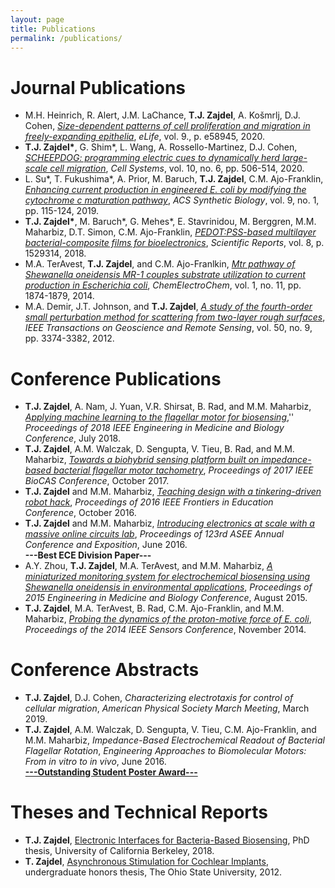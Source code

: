 ```yaml
---
layout: page
title: Publications
permalink: /publications/
---
```


# Journal Publications
- M.H. Heinrich, R. Alert, J.M. LaChance, **T.J. Zajdel**, A. Košmrlj, D.J. Cohen, [_Size-dependent patterns of cell proliferation and migration in freely-expanding epithelia_](https://doi.org/10.7554/eLife.58945), *eLife*, vol. 9., p. e58945, 2020.
- **T.J. Zajdel\***, G. Shim\*, L. Wang, A. Rossello-Martinez, D.J. Cohen, [_SCHEEPDOG: programming electric cues to dynamically herd large-scale cell migration_](https://www.cell.com/cell-systems/fulltext/S2405-4712(20)30194-0), *Cell Systems*, vol. 10, no. 6, pp. 506-514, 2020.
- L. Su\*, T. Fukushima\*, A. Prior, M. Baruch, **T.J. Zajdel**, C.M. Ajo-Franklin, [_Enhancing current production in engineered E. coli by modifying the cytochrome c maturation pathway_](https://pubs.acs.org/doi/abs/10.1021/acssynbio.9b00379), *ACS Synthetic Biology*, vol. 9, no. 1, pp. 115-124, 2019.
- **T.J. Zajdel\***, M. Baruch\*, G. Mehes\*, E. Stavrinidou, M. Berggren, M.M. Maharbiz, D.T. Simon, C.M. Ajo-Franklin, [_PEDOT:PSS-based multilayer bacterial-composite films for bioelectronics_](https://www.nature.com/articles/s41598-018-33521-9), *Scientific Reports*, vol. 8, p. 1529314, 2018.
- M.A. TerAvest, **T.J. Zajdel**, and C.M. Ajo-Franlkin, [_Mtr pathway of Shewanella oneidensis MR-1 couples substrate utilization to current production in Escherichia coli_](http://onlinelibrary.wiley.com/doi/10.1002/celc.201402194/abstract), *ChemElectroChem*, vol. 1, no. 11, pp. 1874-1879, 2014.
- M.A. Demir, J.T. Johnson, and **T.J. Zajdel**, [_A study of the fourth-order small perturbation method for scattering from two-layer rough surfaces_](http://ieeexplore.ieee.org/document/6151123/), *IEEE Transactions on Geoscience
and Remote Sensing*, vol. 50, no. 9, pp. 3374-3382, 2012.

# Conference Publications
- **T.J. Zajdel**, A. Nam, J. Yuan, V.R. Shirsat, B. Rad, and M.M. Maharbiz, [_Applying machine learning to the flagellar motor for biosensing_](https://ieeexplore.ieee.org/document/8512907),'' *Proceedings of 2018 IEEE Engineering in Medicine and Biology Conference*, July 2018.
- **T.J. Zajdel**, A.M. Walczak, D. Sengupta, V. Tieu, B. Rad, and M.M. Maharbiz, [_Towards a biohybrid sensing platform built on impedance-based bacterial flagellar motor tachometry_](http://ieeexplore.ieee.org/document/8325135/), *Proceedings of 2017 IEEE BioCAS Conference*, October 2017.
- **T.J. Zajdel** and M.M. Maharbiz, [_Teaching design with a tinkering-driven robot hack_](http://ieeexplore.ieee.org/document/7757484/), *Proceedings of 2016 IEEE Frontiers in Education Conference*, October 2016. 
- **T.J. Zajdel** and M.M. Maharbiz, [_Introducing electronics at scale with a massive online circuits lab_](/files/asee2016introducing.pdf), *Proceedings of 123rd ASEE Annual Conference and Exposition*, June 2016. <br/>
**---Best ECE Division Paper---**
- A.Y. Zhou, **T.J. Zajdel**, M.A. TerAvest, and M.M. Maharbiz, [_A miniaturized monitoring system for electrochemical biosensing using Shewanella oneidensis in environmental applications_](https://ieeexplore.ieee.org/abstract/document/7320131), *Proceedings of 2015 Engineering in Medicine and Biology Conference*, August 2015.
- **T.J. Zajdel**, M.A. TerAvest, B. Rad, C.M. Ajo-Franklin, and M.M. Maharbiz, [_Probing the dynamics of the proton-motive force of E. coli_](http://ieeexplore.ieee.org/document/6985366/), *Proceedings of the 2014 IEEE Sensors Conference*, November 2014.

# Conference Abstracts
- **T.J. Zajdel**, D.J. Cohen, _Characterizing electrotaxis for control of cellular migration_, *American Physical Society March Meeting*, March 2019.  
- **T.J. Zajdel**, A.M. Walczak, D. Sengupta, V. Tieu, C.M. Ajo-Franklin, and M.M. Maharbiz, _Impedance-Based Electrochemical Readout of Bacterial Flagellar Rotation_, *Engineering Approaches to Biomolecular Motors: From in vitro to in vivo*, June 2016. <br/>
**[---Outstanding Student Poster Award---](http://www.cell.com/pb-assets/general/BPJ%20Temporary/BJ%20Poster%20Award%20Honorees.pdf)**

# Theses and Technical Reports
- **T.J. Zajdel**, [Electronic Interfaces for Bacteria-Based Biosensing](https://escholarship.org/uc/item/7vb3835n), PhD thesis, University of California Berkeley, 2018.
- **T. Zajdel**, [Asynchronous Stimulation for Cochlear Implants](http://kb.osu.edu/dspace/handle/1811/51828), undergraduate honors thesis, The Ohio State University, 2012.

